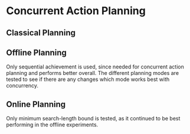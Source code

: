 # Concurrent Action Planning



## Classical Planning


## Offline Planning

Only sequential achievement is used, since needed for concurrent action planning and performs better overall.
The different planning modes are tested to see if there are any changes which mode works best with concurrency.

## Online Planning

Only minimum search-length bound is tested, as it continued to be best performing in the offline experiments.